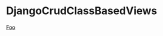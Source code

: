 # DjangoCrudClassBasedViews

[Foo](https://raw.githubusercontent.com/matheusosp/DjangoCrudClassBasedViews/main/CRUD%20CBV%20-%20Google%20Chrome.jpg)
